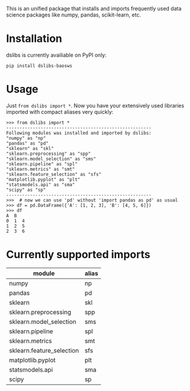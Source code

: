 This is an unified package that installs and imports frequently used data science packages like numpy, pandas, scikit-learn, etc.

# Installation
dslibs is currently availiable on PyPI only:
```
pip install dslibs-baosws
```

# Usage
Just `from dslibs import *`. Now you have your extensively used libraries imported with compact aliases very quickly:
```
>>> from dslibs import *
-------------------------------------------------------
Following modules was installed and imported by dslibs:
"numpy" as "np"
"pandas" as "pd"
"sklearn" as "skl"
"sklearn.preprocessing" as "spp"
"sklearn.model_selection" as "sms"
"sklearn.pipeline" as "spl"
"sklearn.metrics" as "smt"
"sklearn.feature_selection" as "sfs"
"matplotlib.pyplot" as "plt"
"statsmodels.api" as "sma"
"scipy" as "sp"
-------------------------------------------------------
>>>  # now we can use 'pd' without 'import pandas as pd' as usual
>>> df = pd.DataFrame({'A': [1, 2, 3], 'B': [4, 5, 6]})
>>> df
A  B
0  1  4
1  2  5
2  3  6
```

# Currently supported imports
| module                    | alias |
|---------------------------|-------|
| numpy                     | np    |
| pandas                    | pd    |
| sklearn                   | skl   |
| sklearn.preprocessing     | spp   |
| sklearn.model_selection   | sms   |
| sklearn.pipeline          | spl   |
| sklearn.metrics           | smt   |
| sklearn.feature_selection | sfs   |
| matplotlib.pyplot         | plt   |
| statsmodels.api           | sma   |
| scipy                     | sp    |
